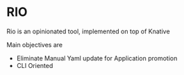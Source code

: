 # RIO

Rio is an opinionated tool, implemented on top of Knative

Main objectives are

* Eliminate Manual Yaml update for Application promotion
* CLI Oriented
